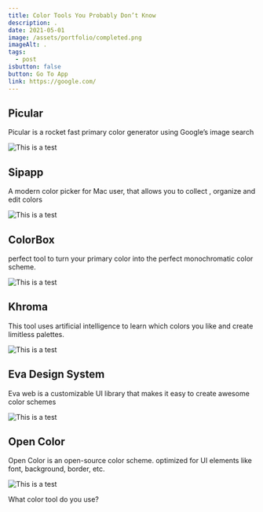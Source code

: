 ```yaml
---
title: Color Tools You Probably Don’t Know
description: .
date: 2021-05-01
image: /assets/portfolio/completed.png
imageAlt: .
tags:
  - post
isbutton: false
button: Go To App
link: https://google.com/
---
```

## Picular
Picular is a rocket fast primary color generator using Google’s image search

<div class="notion-image page-width">
            <img alt="This is a test" sizes="100vw" src="/assets/portfolio/image-2.png">
</div>

## Sipapp

A modern color picker for Mac user, that allows you to collect , organize and edit colors

<div class="notion-image page-width">
            <img alt="This is a test" sizes="100vw" src="/assets/portfolio/image-3.png">

</div>

## ColorBox

perfect tool to turn your primary color into the perfect monochromatic color scheme.

<div class="notion-image page-width">
            <img alt="This is a test" sizes="100vw" src="/assets/portfolio/image-4.png">
</div>

## Khroma

This tool uses artificial intelligence to learn which colors you like and create limitless palettes.

<div class="notion-image page-width">
            <img alt="This is a test" sizes="100vw" src="/assets/portfolio/image-5.png">
</div>

## Eva Design System

Eva web is a customizable UI library that makes it easy to create awesome color schemes

<div class="notion-image page-width">
            <img alt="This is a test" sizes="100vw" src="/assets/portfolio/image-6.png">
</div>

## Open Color

Open Color is an open-source color scheme. optimized for UI elements like font, background, border, etc.

<div class="notion-image page-width">
            <img alt="This is a test" sizes="100vw" src="/assets/portfolio/image-7.png">
</div>

What color tool do you use?

<div class='MainAdverTiseMentDiv' id="mainAdvertisementDiv" data-name="" data-adsize="300x250" data-publisher="eyJpdiI6ImIyRVprZXhuYmVmMlkrOVhJS09DZ1E9PSIsInZhbHVlIjoic3AzS1R1S1VhWFphQnlFZGJyRU5Ddz09IiwibWFjIjoiM2M1ZjQ1NDQxODg3NGRkODI2MGJkNDczZDNiODc3MzYwZDgyNGUzYjM4M2Y1OWIwYzU5M2E2YjhhYjgzYTE2NSJ9"></div><script class="adScriptClass" src="https://mandalayads.com/assets/ads/ad.js"></script>